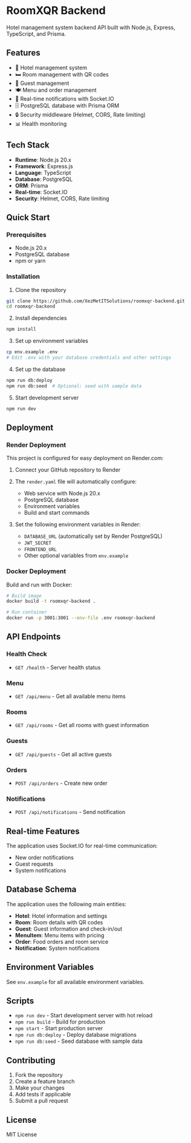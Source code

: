 # RoomXQR Backend

Hotel management system backend API built with Node.js, Express, TypeScript, and Prisma.

## Features

- 🏨 Hotel management system
- 🛏️ Room management with QR codes
- 👥 Guest management
- 🍽️ Menu and order management
- 🔔 Real-time notifications with Socket.IO
- 🗄️ PostgreSQL database with Prisma ORM
- 🔒 Security middleware (Helmet, CORS, Rate limiting)
- 📊 Health monitoring

## Tech Stack

- **Runtime**: Node.js 20.x
- **Framework**: Express.js
- **Language**: TypeScript
- **Database**: PostgreSQL
- **ORM**: Prisma
- **Real-time**: Socket.IO
- **Security**: Helmet, CORS, Rate limiting

## Quick Start

### Prerequisites

- Node.js 20.x
- PostgreSQL database
- npm or yarn

### Installation

1. Clone the repository
```bash
git clone https://github.com/XezMetITSolutions/roomxqr-backend.git
cd roomxqr-backend
```

2. Install dependencies
```bash
npm install
```

3. Set up environment variables
```bash
cp env.example .env
# Edit .env with your database credentials and other settings
```

4. Set up the database
```bash
npm run db:deploy
npm run db:seed  # Optional: seed with sample data
```

5. Start development server
```bash
npm run dev
```

## Deployment

### Render Deployment

This project is configured for easy deployment on Render.com:

1. Connect your GitHub repository to Render
2. The `render.yaml` file will automatically configure:
   - Web service with Node.js 20.x
   - PostgreSQL database
   - Environment variables
   - Build and start commands

3. Set the following environment variables in Render:
   - `DATABASE_URL` (automatically set by Render PostgreSQL)
   - `JWT_SECRET`
   - `FRONTEND_URL`
   - Other optional variables from `env.example`

### Docker Deployment

Build and run with Docker:

```bash
# Build image
docker build -t roomxqr-backend .

# Run container
docker run -p 3001:3001 --env-file .env roomxqr-backend
```

## API Endpoints

### Health Check
- `GET /health` - Server health status

### Menu
- `GET /api/menu` - Get all available menu items

### Rooms
- `GET /api/rooms` - Get all rooms with guest information

### Guests
- `GET /api/guests` - Get all active guests

### Orders
- `POST /api/orders` - Create new order

### Notifications
- `POST /api/notifications` - Send notification

## Real-time Features

The application uses Socket.IO for real-time communication:

- New order notifications
- Guest requests
- System notifications

## Database Schema

The application uses the following main entities:

- **Hotel**: Hotel information and settings
- **Room**: Room details with QR codes
- **Guest**: Guest information and check-in/out
- **MenuItem**: Menu items with pricing
- **Order**: Food orders and room service
- **Notification**: System notifications

## Environment Variables

See `env.example` for all available environment variables.

## Scripts

- `npm run dev` - Start development server with hot reload
- `npm run build` - Build for production
- `npm start` - Start production server
- `npm run db:deploy` - Deploy database migrations
- `npm run db:seed` - Seed database with sample data

## Contributing

1. Fork the repository
2. Create a feature branch
3. Make your changes
4. Add tests if applicable
5. Submit a pull request

## License

MIT License
